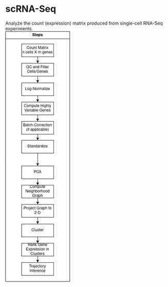 # scRNA-Seq  

Analyze the count (expression) matrix produced from single-cell RNA-Seq experiments.  
<img src="scRNASeq_pipeline.png" alt="scRNA-Seq Pipeline">  
